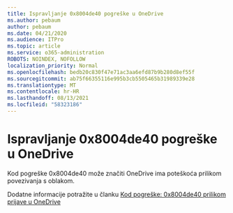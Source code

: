```yaml
---
title: Ispravljanje 0x8004de40 pogreške u OneDrive
ms.author: pebaum
author: pebaum
ms.date: 04/21/2020
ms.audience: ITPro
ms.topic: article
ms.service: o365-administration
ROBOTS: NOINDEX, NOFOLLOW
localization_priority: Normal
ms.openlocfilehash: bedb20c830f47e71ac3aa6efd87b9b280d8ef55f
ms.sourcegitcommit: ab75f66355116e995b3cb5505465b31989339e28
ms.translationtype: MT
ms.contentlocale: hr-HR
ms.lasthandoff: 08/13/2021
ms.locfileid: "58323186"
---
```

# <a name="fix-0x8004de40-error-in-onedrive"></a>Ispravljanje 0x8004de40 pogreške u OneDrive

Kod pogreške 0x8004de40 može značiti OneDrive ima poteškoća prilikom povezivanja s oblakom. 

Dodatne informacije potražite u članku [Kod pogreške: 0x8004de40 prilikom prijave u OneDrive](https://docs.microsoft.com/sharepoint/troubleshoot/administration/error-0x8004de40-in-onedrive)